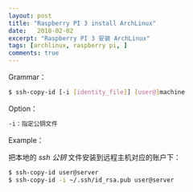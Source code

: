 ```yaml
---
layout: post
title: "Raspberry PI 3 install ArchLinux"
date:   2018-02-02
excerpt: "Raspberry PI 3 安装 ArchLinux"
tags: [archlinux, raspberry pi, ]
comments: true
---
```


Grammar：

```sh
$ ssh-copy-id [-i [identity_file]] [user@]machine
```

Option：

```sh
-i：指定公钥文件
```

Example：

把本地的 *ssh 公钥* 文件安装到远程主机对应的账户下：

```sh
$ ssh-copy-id user@server
$ ssh-copy-id -i ~/.ssh/id_rsa.pub user@server
```